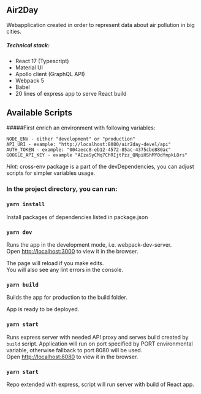 ## Air2Day

Webapplication created in order to represent data about air pollution in big cities. 

##### Technical stack:
- React 17 (Typescript)
- Material UI
- Apollo client (GraphQL API)
- Webpack 5
- Babel
- 20 lines of express app to serve React build 

## Available Scripts

#####First enrich an environment with following variables:
```
NODE_ENV - either "development" or "production"
API_URI - example: "http://localhost:8080/air2day-devel/api"
AUTH_TOKEN - example: "004aecc8-eb12-4572-85ac-4375cbe880ac"
GOOGLE_API_KEY - example "AIzaSyCMq7ChRIjtPzz_QNpiHShMY0dfmpkL8rs"
```
*Hint:* cross-env package is a part of the devDependencies, you can adjust scripts for simpler variables usage.

### In the project directory, you can run:

### `yarn install`

Install packages of dependencies listed in package.json

### `yarn dev`

Runs the app in the development mode, i.e. webpack-dev-server.<br>
Open [http://localhost:3000](http://localhost:3000) to view it in the browser.

The page will reload if you make edits.<br>
You will also see any lint errors in the console.

### `yarn build`

Builds the app for production to the build folder.<br>

App is ready to be deployed.

### `yarn start`

Runs express server with needed API proxy and serves build created by `build` script.
Application will run on port specified by PORT environmental variable, otherwise fallback to port 8080 will be used.<br>
Open [http://localhost:8080](http://localhost:8080) to view it in the browser. 

### `yarn start`

Repo extended with express, script will run server with build of React app.
